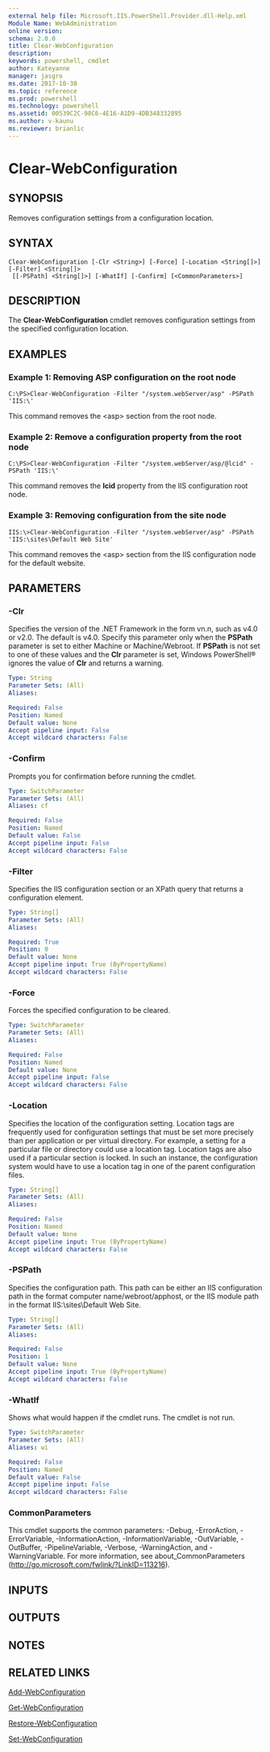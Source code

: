 ```yaml
---
external help file: Microsoft.IIS.PowerShell.Provider.dll-Help.xml
Module Name: WebAdministration
online version: 
schema: 2.0.0
title: Clear-WebConfiguration
description: 
keywords: powershell, cmdlet
author: Kateyanne
manager: jasgro
ms.date: 2017-10-30
ms.topic: reference
ms.prod: powershell
ms.technology: powershell
ms.assetid: 00539C2C-98C6-4E16-A1D9-4DB348332895
ms.author: v-kaunu
ms.reviewer: brianlic
---
```


# Clear-WebConfiguration

## SYNOPSIS
Removes configuration settings from a configuration location.

## SYNTAX

```
Clear-WebConfiguration [-Clr <String>] [-Force] [-Location <String[]>] [-Filter] <String[]>
 [[-PSPath] <String[]>] [-WhatIf] [-Confirm] [<CommonParameters>]
```

## DESCRIPTION
The **Clear-WebConfiguration** cmdlet removes configuration settings from the specified configuration location.

## EXAMPLES

### Example 1: Removing ASP configuration on the root node
```
C:\PS>Clear-WebConfiguration -Filter "/system.webServer/asp" -PSPath 'IIS:\'
```

This command removes the \<asp\> section from the root node.

### Example 2: Remove a configuration property from the root node
```
C:\PS>Clear-WebConfiguration -Filter "/system.webServer/asp/@lcid" -PSPath 'IIS:\'
```

This command removes the **lcid** property from the IIS configuration root node.

### Example 3: Removing configuration from the site node
```
IIS:\>Clear-WebConfiguration -Filter "/system.webServer/asp" -PSPath 'IIS:\sites\Default Web Site'
```

This command removes the \<asp\> section from the IIS configuration node for the default website.

## PARAMETERS

### -Clr
Specifies the version of the .NET Framework in the form vn.n, such as v4.0 or v2.0.
The default is v4.0.
Specify this parameter only when the **PSPath** parameter is set to either Machine or Machine/Webroot.
If **PSPath** is not set to one of these values and the **Clr** parameter is set, Windows PowerShell® ignores the value of **Clr** and returns a warning.

```yaml
Type: String
Parameter Sets: (All)
Aliases: 

Required: False
Position: Named
Default value: None
Accept pipeline input: False
Accept wildcard characters: False
```

### -Confirm
Prompts you for confirmation before running the cmdlet.

```yaml
Type: SwitchParameter
Parameter Sets: (All)
Aliases: cf

Required: False
Position: Named
Default value: False
Accept pipeline input: False
Accept wildcard characters: False
```

### -Filter
Specifies the IIS configuration section or an XPath query that returns a configuration element.

```yaml
Type: String[]
Parameter Sets: (All)
Aliases: 

Required: True
Position: 0
Default value: None
Accept pipeline input: True (ByPropertyName)
Accept wildcard characters: False
```

### -Force
Forces the specified configuration to be cleared.

```yaml
Type: SwitchParameter
Parameter Sets: (All)
Aliases: 

Required: False
Position: Named
Default value: None
Accept pipeline input: False
Accept wildcard characters: False
```

### -Location
Specifies the location of the configuration setting.
Location tags are frequently used for configuration settings that must be set more precisely than per application or per virtual directory.
For example, a setting for a particular file or directory could use a location tag.
Location tags are also used if a particular section is locked.
In such an instance, the configuration system would have to use a location tag in one of the parent configuration files.

```yaml
Type: String[]
Parameter Sets: (All)
Aliases: 

Required: False
Position: Named
Default value: None
Accept pipeline input: True (ByPropertyName)
Accept wildcard characters: False
```

### -PSPath
Specifies the configuration path.
This path can be either an IIS configuration path in the format computer name/webroot/apphost, or the IIS module path in the format IIS:\sites\Default Web Site.

```yaml
Type: String[]
Parameter Sets: (All)
Aliases: 

Required: False
Position: 1
Default value: None
Accept pipeline input: True (ByPropertyName)
Accept wildcard characters: False
```

### -WhatIf
Shows what would happen if the cmdlet runs.
The cmdlet is not run.

```yaml
Type: SwitchParameter
Parameter Sets: (All)
Aliases: wi

Required: False
Position: Named
Default value: False
Accept pipeline input: False
Accept wildcard characters: False
```

### CommonParameters
This cmdlet supports the common parameters: -Debug, -ErrorAction, -ErrorVariable, -InformationAction, -InformationVariable, -OutVariable, -OutBuffer, -PipelineVariable, -Verbose, -WarningAction, and -WarningVariable. For more information, see about_CommonParameters (http://go.microsoft.com/fwlink/?LinkID=113216).

## INPUTS

## OUTPUTS

## NOTES

## RELATED LINKS

[Add-WebConfiguration](./Add-WebConfiguration.md)

[Get-WebConfiguration](./Get-WebConfiguration.md)

[Restore-WebConfiguration](./Restore-WebConfiguration.md)

[Set-WebConfiguration](./Set-WebConfiguration.md)

